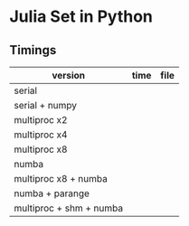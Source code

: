 # Julia Set in Python

## Timings
|  version |  time | file  |
|---|---|---|
| serial  |   |   |
| serial + numpy  |   |   |
| multiproc x2  |   |   |
| multiproc x4  |   |   |
| multiproc x8  |   |   |
| numba  |   |   |
| multiproc x8 + numba  |   |   |
| numba + parange  |   |   |
| multiproc + shm + numba  |   |   |